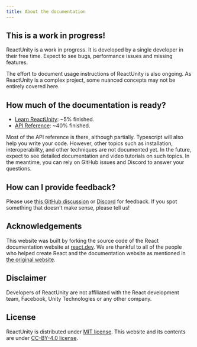 ```yaml
---
title: About the documentation
---
```


## This is a work in progress!

ReactUnity is a work in progress. It is developed by a single developer in their free time. Expect to see bugs, performance issues and missing features.

The effort to document usage instructions of ReactUnity is also ongoing. As ReactUnity is a complex project, some nuanced concepts may not be entirely covered here.

## How much of the documentation is ready?

* [Learn ReactUnity](/learn): ~5% finished.
* [API Reference](/reference): ~40% finished.

Most of the API reference is there, although partially. Typescript will also help you write your code. However, other topics such as installation, interoperability, and other techniques are not documented yet. In the future, expect to see detailed documentation and video tutorials on such topics. In the meantime, you can rely on GitHub issues and Discord to answer your questions.

## How can I provide feedback?

Please use [this GitHub discussion](https://github.com/ReactUnity/core/discussions/82) or [Discord](https://discord.gg/UY2EFW5ZKG) for feedback. If you spot something that doesn't make sense, please tell us!

## Acknowledgements

This website was built by forking the source code of the React documentation website at [react.dev](https://react.dev).
We are thankful to all of the people who helped create React and the documentation website as mentioned in [the original website](https://react.dev/community/acknowledgements).

## Disclaimer

Developers of ReactUnity are not affiliated with the React development team, Facebook, Unity Technologies or any other company.

## License

ReactUnity is distributed under [MIT license](https://github.com/ReactUnity/core/blob/main/LICENSE).
This website and its contents are under [CC-BY-4.0 license](https://github.com/ReactUnity/reactunity.github.io/blob/main/LICENSE.md).
